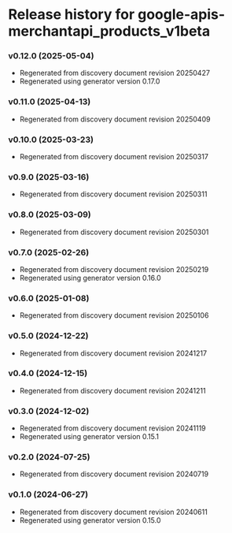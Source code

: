 # Release history for google-apis-merchantapi_products_v1beta

### v0.12.0 (2025-05-04)

* Regenerated from discovery document revision 20250427
* Regenerated using generator version 0.17.0

### v0.11.0 (2025-04-13)

* Regenerated from discovery document revision 20250409

### v0.10.0 (2025-03-23)

* Regenerated from discovery document revision 20250317

### v0.9.0 (2025-03-16)

* Regenerated from discovery document revision 20250311

### v0.8.0 (2025-03-09)

* Regenerated from discovery document revision 20250301

### v0.7.0 (2025-02-26)

* Regenerated from discovery document revision 20250219
* Regenerated using generator version 0.16.0

### v0.6.0 (2025-01-08)

* Regenerated from discovery document revision 20250106

### v0.5.0 (2024-12-22)

* Regenerated from discovery document revision 20241217

### v0.4.0 (2024-12-15)

* Regenerated from discovery document revision 20241211

### v0.3.0 (2024-12-02)

* Regenerated from discovery document revision 20241119
* Regenerated using generator version 0.15.1

### v0.2.0 (2024-07-25)

* Regenerated from discovery document revision 20240719

### v0.1.0 (2024-06-27)

* Regenerated from discovery document revision 20240611
* Regenerated using generator version 0.15.0

